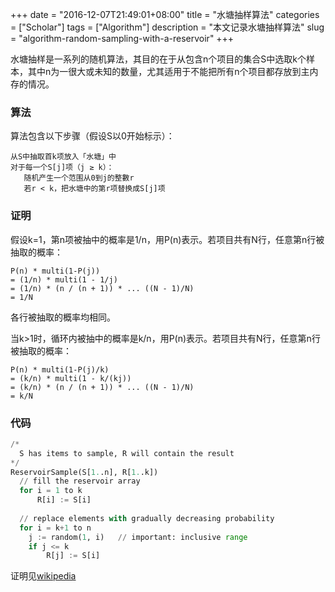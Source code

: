 +++
date = "2016-12-07T21:49:01+08:00"
title = "水塘抽样算法"
categories = ["Scholar"]
tags = ["Algorithm"]
description = "本文记录水塘抽样算法"
slug = "algorithm-random-sampling-with-a-reservoir"
+++

水塘抽样是一系列的随机算法，其目的在于从包含n个项目的集合S中选取k个样本，其中n为一很大或未知的数量，尤其适用于不能把所有n个项目都存放到主内存的情况。

### 算法

算法包含以下步骤（假设S以0开始标示）：

```console
从S中抽取首k项放入「水塘」中
对于每一个S[j]项（j ≥ k）：
   随机产生一个范围从0到j的整數r
   若r < k，把水塘中的第r项替换成S[j]项
```

### 证明

假设k=1，第n项被抽中的概率是1/n，用P(n)表示。若项目共有N行，任意第n行被抽取的概率：

```console
P(n) * multi(1-P(j))
= (1/n) * multi(1 - 1/j)
= (1/n) * (n / (n + 1)) * ... ((N - 1)/N)
= 1/N
```

各行被抽取的概率均相同。

当k>1时，循环内被抽中的概率是k/n，用P(n)表示。若项目共有N行，任意第n行被抽取的概率：

```console
P(n) * multi(1-P(j)/k)
= (k/n) * multi(1 - k/(kj))
= (k/n) * (n / (n + 1)) * ... ((N - 1)/N)
= k/N
```

### 代码

```python
/*
  S has items to sample, R will contain the result
*/
ReservoirSample(S[1..n], R[1..k])
  // fill the reservoir array
  for i = 1 to k
      R[i] := S[i]
 
  // replace elements with gradually decreasing probability
  for i = k+1 to n
    j := random(1, i)   // important: inclusive range
    if j <= k
        R[j] := S[i]
```

证明见[wikipedia](https://zh.wikipedia.org/wiki/水塘抽樣)